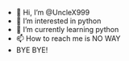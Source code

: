 - 👋 Hi, I’m @UncleX999
- 👀 I’m interested in python
- 🌱 I’m currently learning python
- 📫 How to reach me is NO WAY
- BYE BYE!


<!---
UncleX999/UncleX999 is a ✨ special ✨ repository because its `README.md` (this file) appears on your GitHub profile.
You can click the Preview link to take a look at your changes.
--->

